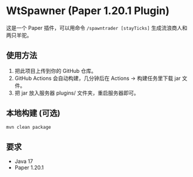 # WtSpawner (Paper 1.20.1 Plugin)

这是一个 Paper 插件，可以用命令 `/spawntrader [stayTicks]` 生成流浪商人和两只羊驼。

## 使用方法
1. 把此项目上传到你的 GitHub 仓库。
2. GitHub Actions 会自动构建，几分钟后在 Actions -> 构建任务里下载 jar 文件。
3. 把 jar 放入服务器 plugins/ 文件夹，重启服务器即可。

## 本地构建 (可选)
```bash
mvn clean package
```

## 要求
- Java 17
- Paper 1.20.1
